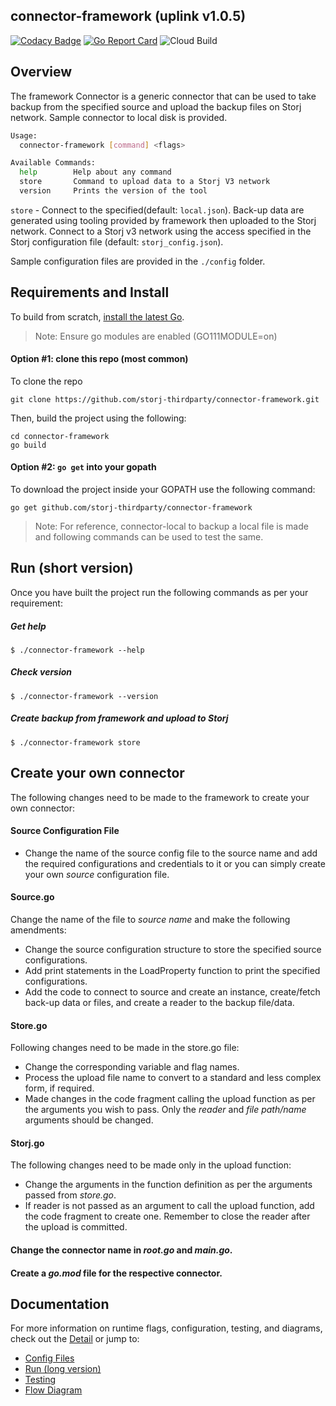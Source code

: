 ## connector-framework (uplink v1.0.5)

[![Codacy Badge](https://api.codacy.com/project/badge/Grade/253d84109b174697b8453e81d8998073)](https://app.codacy.com/gh/storj-thirdparty/connector-framework?utm_source=github.com&utm_medium=referral&utm_content=storj-thirdparty/connector-framework&utm_campaign=Badge_Grade_Dashboard)
[![Go Report Card](https://goreportcard.com/badge/github.com/storj-thirdparty/connector-framework)](https://goreportcard.com/report/github.com/storj-thirdparty/connector-framework)
![Cloud Build](https://storage.googleapis.com/storj-utropic-services-badges/builds/connector-framework/branches/master.svg)

## Overview

The framework Connector is a generic connector that can be used to take backup from the specified source and upload the backup files on Storj network. Sample connector to local disk is provided.

```bash
Usage:
  connector-framework [command] <flags>

Available Commands:
  help        Help about any command
  store       Command to upload data to a Storj V3 network
  version     Prints the version of the tool
```


`store` - Connect to the specified(default: `local.json`). Back-up data are generated using tooling provided by framework then uploaded to the Storj network. Connect to a Storj v3 network using the access specified in the Storj configuration file (default: `storj_config.json`).


Sample configuration files are provided in the `./config` folder.



## Requirements and Install

To build from scratch, [install the latest Go](https://golang.org/doc/install#install).

> Note: Ensure go modules are enabled (GO111MODULE=on)



#### Option #1: clone this repo (most common)

To clone the repo

```
git clone https://github.com/storj-thirdparty/connector-framework.git
```

Then, build the project using the following:

```
cd connector-framework
go build
```



#### Option #2:  ``go get`` into your gopath

To download the project inside your GOPATH use the following command:

```
go get github.com/storj-thirdparty/connector-framework
```


> Note: For reference, connector-local to backup a local file is made and following commands can be used to test the same.


## Run (short version)

Once you have built the project run the following commands as per your requirement:

##### Get help

```
$ ./connector-framework --help
```

##### Check version

```
$ ./connector-framework --version
```

##### Create backup from framework and upload to Storj

```
$ ./connector-framework store
```


## Create your own connector

The following changes need to be made to the framework to create your own connector:

#### Source Configuration File

* Change the name of the source config file to the source name and add the required configurations and credentials to it or you can simply create your own *source* configuration file.

#### Source.go

Change the name of the file to *source name* and make the following amendments:

* Change the source configuration structure to store the specified source configurations.
* Add print statements in the Load<Source>Property function to print the specified configurations.
* Add the code to connect to source and create an instance, create/fetch back-up data or files, and create a reader to the backup file/data.

#### Store.go

Following changes need to be made in the store.go file:

* Change the corresponding variable and flag names.
* Process the upload file name to convert to a standard and less complex form, if required.
* Made changes in the code fragment calling the upload function as per the arguments you wish to pass. Only the *reader* and *file path/name* arguments should be changed.

#### Storj.go

The following changes need to be made only in the upload function:

* Change the arguments in the function definition as per the arguments passed from *store.go*.
* If reader is not passed as an argument to call the upload function, add the code fragment to create one. Remember to close the reader after the upload is committed.

#### Change the connector name in *root.go* and *main.go*.

#### Create a *go.mod* file for the respective connector.



## Documentation

For more information on runtime flags, configuration, testing, and diagrams, check out the [Detail](//github.com/storj-thirdparty/storj-framework/wiki/Home) or jump to:

* [Config Files](//github.com/storj-thirdparty/connector-framework/wiki/#config-files)
* [Run (long version)](//github.com/storj-thirdparty/connector-framework/wiki/#run)
* [Testing](//github.com/storj-thirdparty/connector-framework/wiki/#testing)
* [Flow Diagram](//github.com/storj-thirdparty/connector-framework/wiki/#flow-diagram)

